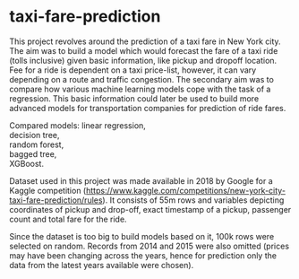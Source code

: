 # taxi-fare-prediction
This project revolves around the prediction of a taxi fare in New York city. The aim was to build a model which would forecast the fare of a taxi ride (tolls inclusive) given basic information, like pickup and dropoff location. Fee for a ride is dependent on a taxi price-list, however, it can vary depending on a route and traffic congestion. The secondary aim was to compare how various machine learning models cope with the task of a regression. This basic information could later be used to build more advanced models for transportation companies for prediction of ride fares. 

Compared models:
linear regression,  
decision tree,  
random forest,  
bagged tree,  
XGBoost.  

Dataset used in this project was made available in 2018 by Google for a Kaggle competition (https://www.kaggle.com/competitions/new-york-city-taxi-fare-prediction/rules). It consists of 55m rows and variables depicting coordinates of pickup and drop-off, exact timestamp of a pickup, passenger count and total fare for the ride. 

Since the dataset is too big to build models based on it, 100k rows were selected on random. Records from 2014 and 2015 were also omitted (prices may have been changing across the years, hence for prediction only the data from the latest years available were chosen). 
